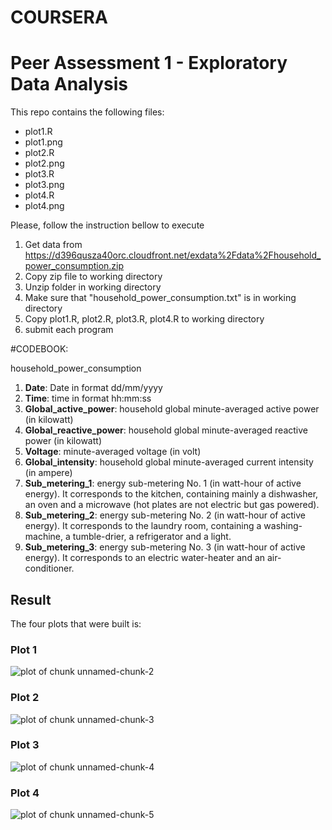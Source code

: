 # COURSERA
# Peer Assessment 1 - Exploratory Data Analysis

This repo contains the following files:
* plot1.R
* plot1.png
* plot2.R
* plot2.png
* plot3.R
* plot3.png
* plot4.R
* plot4.png


Please, follow the instruction bellow to execute

1. Get data from https://d396qusza40orc.cloudfront.net/exdata%2Fdata%2Fhousehold_power_consumption.zip
2. Copy zip file to working directory
3. Unzip folder in working directory
4. Make sure that "household_power_consumption.txt" is in working directory
5. Copy plot1.R, plot2.R, plot3.R, plot4.R to working directory
6. submit each program

#CODEBOOK:

household_power_consumption

<ol>
<li><b>Date</b>: Date in format dd/mm/yyyy </li>
<li><b>Time</b>: time in format hh:mm:ss </li>
<li><b>Global_active_power</b>: household global minute-averaged active power (in kilowatt) </li>
<li><b>Global_reactive_power</b>: household global minute-averaged reactive power (in kilowatt) </li>
<li><b>Voltage</b>: minute-averaged voltage (in volt) </li>
<li><b>Global_intensity</b>: household global minute-averaged current intensity (in ampere) </li>
<li><b>Sub_metering_1</b>: energy sub-metering No. 1 (in watt-hour of active energy). It corresponds to the kitchen, containing mainly a dishwasher, an oven and a microwave (hot plates are not electric but gas powered). </li>
<li><b>Sub_metering_2</b>: energy sub-metering No. 2 (in watt-hour of active energy). It corresponds to the laundry room, containing a washing-machine, a tumble-drier, a refrigerator and a light. </li>
<li><b>Sub_metering_3</b>: energy sub-metering No. 3 (in watt-hour of active energy). It corresponds to an electric water-heater and an air-conditioner.</li>
</ol>

## Result

The four plots that were built is:


### Plot 1


![plot of chunk unnamed-chunk-2](figure/unnamed-chunk-2.png) 


### Plot 2

![plot of chunk unnamed-chunk-3](figure/unnamed-chunk-3.png) 


### Plot 3

![plot of chunk unnamed-chunk-4](figure/unnamed-chunk-4.png) 


### Plot 4

![plot of chunk unnamed-chunk-5](figure/unnamed-chunk-5.png) 


